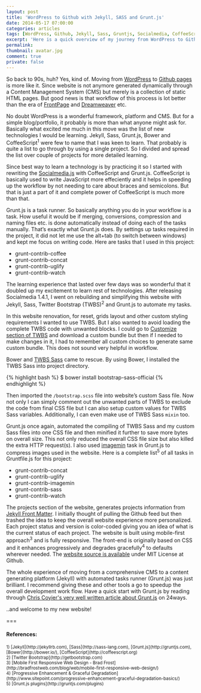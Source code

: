 ```yaml
---
layout: post
title: 'WordPress to Github with Jekyll, SASS and Grunt.js'
date: 2014-05-17 07:00:00
categories: articles
tags: [WordPress, Github, Jekyll, Sass, Gruntjs, Socialmedia, CoffeeScript, Twitter Bootstrap]
excerpt: 'Here is a quick overview of my journey from WordPress to Github that introduced me to amazing collection of tools in web industry.'
permalink:
thumbnail: avatar.jpg
comment: true
private: false
---
```


So back to 90s, huh? Yes, kind of. Moving from [WordPress](http://wordpress.org) to [Github pages](http://github.io) is more like it. Since website is not anymore generated dynamically through a Content Management System (CMS) but merely is a collection of static HTML pages. But good news is that workflow of this process is lot better than the era of [FrontPage](http://en.wikipedia.org/wiki/Microsoft_FrontPage) and [Dreamweaver](http://en.wikipedia.org/wiki/Dreamweaver) etc.

No doubt WordPress is a wonderful framework, platform and CMS. But for a simple blog/portfolio, it probably is more than what anyone might ask for. Basically what excited me much in this move was the list of new technologies I would be learning. Jekyll, Sass, Grunt.js, Bower and CoffeeScript<sup>1</sup> were few to name that I was keen to learn. That probably is quite a list to go through by using a single project. So I divided and spread the list over couple of projects for more detailed learning.

Since best way to learn a technology is by practicing it so I started with rewriting the [Socialmedia.js](http://jabran.me/projects/socialmedia-js/) with CoffeeScript and Grunt.js. CoffeeScript is basically used to write JavaScript more effeciently and it helps in speeding up the workflow by not needing to care about braces and semicolons. But that is just a part of it and complete power of CoffeeScript is much more than that.

Grunt.js is a task runner. So basically anything you do in your workflow is a task. How useful it would be if merging, conversions, compression and naming files etc. is done automatically instead of doing each of the tasks manually. That’s exactly what Grunt.js does. By settings up tasks required in the project, it did not let me use the alt+tab (to switch between windows) and kept me focus on writing code. Here are tasks that I used in this project:

* grunt-contrib-coffee
* grunt-contrib-concat
* grunt-contrib-uglify
* grunt-contrib-watch

The learning experience that lasted over few days was so wonderful that it doubled up my excitement to learn rest of technologies. After releasing Socialmedia 1.4.1, I went on rebuilding and simplifying this website with Jekyll, Sass, Twitter Bootstrap (TWBS)<sup>2</sup> and Grunt.js to automate my tasks.

In this website renovation, for reset, grids layout and other custom styling requirements I wanted to use TWBS. But I also wanted to avoid loading the complete TWBS code with unwanted blocks. I could go to [Customize section of TWBS](http://getbootstrap.com/customize/) and download a custom bundle but then if I needed to make changes in it, I had to remember all custom choices to generate same custom bundle. This does not sound very helpful in workflow.

Bower and [TWBS Sass](https://github.com/twbs/bootstrap-sass) came to rescue. By using Bower, I installed the TWBS Sass into project directory.

{% highlight bash %}
  $ bower install bootstrap-sass-official
{% endhighlight %}

Then imported the `/bootstrap.scss` file into website’s custom Sass file. Now not only I can simply comment out the unwanted parts of TWBS to exclude the code from final CSS file but I can also setup custom values for TWBS Sass variables. Additionally, I can even make use of TWBS Sass `mixin` too.

Grunt.js once again, automated the compiling of TWBS Sass and my custom Sass files into one CSS file and then minified it further to save more bytes on overall size. This not only reduced the overall CSS file size but also killed the extra HTTP request(s). I also used [imagemin](https://github.com/gruntjs/grunt-contrib-imagemin) task in Grunt.js to compress images used in the website. Here is a complete list<sup>5</sup> of all tasks in Gruntfile.js for this project:

* grunt-contrib-concat
* grunt-contrib-uglify
* grunt-contrib-imagemin
* grunt-contrib-sass
* grunt-contrib-watch

The projects section of the website, generates projects information from [Jekyll Front Matter](http://jekyllrb.com/docs/frontmatter/). I initially thought of pulling the Github feed but then trashed the idea to keep the overall website experience more personalized. Each project status and version is color-coded giving you an idea of what is the current status of each project. The website is built using mobile-first approach<sup>3</sup> and is fully responsive. The front-end is originally based on CSS and it enhances progressively and degrades gracefully<sup>4</sup> to defaults wherever needed. The [website source is available](https://github.com/jabranr/jabranr.github.io) under MIT License at Github.

The whole experience of moving from a comprehensive CMS to a content generating platform (Jekyll) with automated tasks runner (Grunt.js) was just brilliant. I recommend giving these and other tools a go to speedup the overall development work flow. Have a quick start with Grunt.js by reading through [Chris Coyier's very well written article about Grunt.js](http://24ways.org/2013/grunt-is-not-weird-and-hard/) on 24ways.

..and welcome to my new website!

===

#### References:

<small>
1) [Jekyll](http://jekyllrb.com), [Sass](http://sass-lang.com), [Grunt.js](http://gruntjs.com), [Bower](http://bower.io/), [CoffeeScript](http://coffeescript.org) <br>
2) [Twitter Bootstrap](http://getbootstrap.com) <br>
3) [Mobile First Responsive Web Design - Brad Frost](http://bradfrostweb.com/blog/web/mobile-first-responsive-web-design/) <br>
4) [Progressive Enhancement &amp; Graceful Degradation](http://www.sitepoint.com/progressive-enhancement-graceful-degradation-basics/) <br>
5) [Grunt.js plugins](http://gruntjs.com/plugins)
</small>